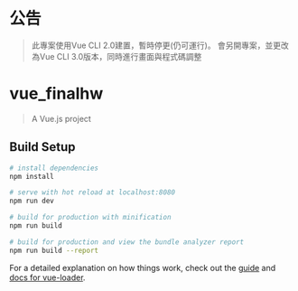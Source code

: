# 公告
> 此專案使用Vue CLI 2.0建置，暫時停更(仍可運行)。
> 會另開專案，並更改為Vue CLI 3.0版本，同時進行畫面與程式碼調整

# vue_finalhw

> A Vue.js project

## Build Setup

``` bash
# install dependencies
npm install

# serve with hot reload at localhost:8080
npm run dev

# build for production with minification
npm run build

# build for production and view the bundle analyzer report
npm run build --report
```

For a detailed explanation on how things work, check out the [guide](http://vuejs-templates.github.io/webpack/) and [docs for vue-loader](http://vuejs.github.io/vue-loader).
